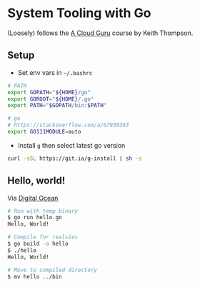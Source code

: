 # System Tooling with Go

(Loosely) follows the [A Cloud Guru](https://acloud.guru/overview/cc84a84e-c461-4935-90a2-f2127431b855) course by Keith Thompson.

## Setup
* Set env vars in `~/.bashrc`
```bash
# PATH
export GOPATH="${HOME}/go"
export GOROOT="${HOME}/.go"
export PATH="$GOPATH/bin:$PATH"

# go
# https://stackoverflow.com/a/67930263
export GO111MODULE=auto
```

* Install `g` then select latest go version
```bash
curl -sSL https://git.io/g-install | sh -s
```

## Hello, world!
Via [Digital Ocean](https://www.digitalocean.com/community/tutorials/how-to-build-and-install-go-programs)
```bash
# Run with temp binary
$ go run hello.go
Hello, World!

# Compile for realsies
$ go build -o hello
$ ./hello
Hello, World!

# Move to compiled directory
$ mv hello ../bin
```
